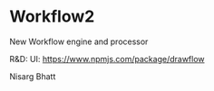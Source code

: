 # Workflow2

New Workflow engine and processor

R&D:
UI: https://www.npmjs.com/package/drawflow

Nisarg Bhatt
